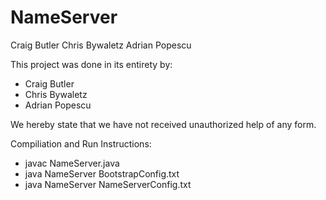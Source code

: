 # NameServer

Craig Butler
Chris Bywaletz
Adrian Popescu

This project was done in its entirety by:

- Craig Butler
- Chris Bywaletz
- Adrian Popescu

We hereby state that we have not received unauthorized help of any form.

Compiliation and Run Instructions:
- javac NameServer.java
- java NameServer BootstrapConfig.txt
- java NameServer NameServerConfig.txt
